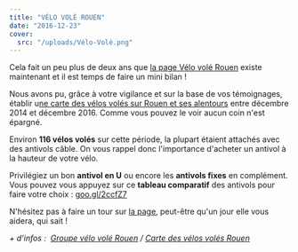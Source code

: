 ```yaml
---
title: "VÉLO VOLÉ ROUEN"
date: "2016-12-23"
cover:
  src: "/uploads/Vélo-Volé.png"
---
```


Cela fait un peu plus de deux ans que [la page Vélo volé Rouen](https://www.facebook.com/groups/319660908222099/?fref=ts) existe maintenant et il est temps de faire un mini bilan !

Nous avons pu, grâce à votre vigilance et sur la base de vos témoignages, établir u[ne carte des vélos volés sur Rouen et ses alentours](https://www.google.com/maps/d/viewer?mid=1Nwr59mV5PcyyWPth3GcsSOAT5rc&hl=fr&ll=49.43129611230107%2C1.0498391000000993&z=12) entre décembre 2014 et décembre 2016. Comme vous pouvez le voir aucun coin n'est épargné.

Environ **116 vélos volés** sur cette période, la plupart étaient attachés avec des antivols câble. On vous rappel donc l'importance d'acheter un antivol à la hauteur de votre vélo.

Privilégiez un bon **antivol en U** ou encore les **antivols fixes** en complément. Vous pouvez vous appuyez sur ce **tableau comparatif** des antivols pour faire votre choix : [goo.gl/2ccfZ7](http://l.facebook.com/l.php?u=http%3A%2F%2Fgoo.gl%2F2ccfZ7&h=HAQELD5-JAQG07QdJ3qumcTqL8qKzuZZTiti3gQ7iHeWrlg&enc=AZPjtpf3stDIemRe6kcqe0LJLm7sFKOoT2_vc9akMQ2YWZHB0lmo_0b4igezYYQT3aKiYeoEG0kUx5HraxJO2t_cfdVUd-QWQLE7czzaef7VT3XGX7rgmTMbrrGBaS8Gfi9Ft9xXoxmX4PO-F5uEFIzcPj239fyVa0cjs5xt8gIcSXj5IcqRAK5oEjlOVy-yS8E71UMbOi1eSnFWPtEIcoxi&s=1)

N'hésitez pas à faire un tour sur [la page](https://www.facebook.com/groups/319660908222099/?fref=ts), peut-être qu'un jour elle vous aidera, qui sait !

_\+ d'infos :  [Groupe vélo volé Rouen](https://www.facebook.com/groups/319660908222099/) / [Carte des vélos volés Rouen](https://www.google.com/maps/d/viewer?mid=1Nwr59mV5PcyyWPth3GcsSOAT5rc&hl=fr&ll=49.43129611230107%2C1.0498391000000993&z=12)_
